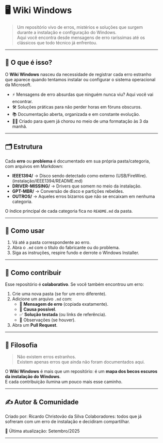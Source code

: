 # 🖥️ Wiki Windows

> Um repositório vivo de erros, mistérios e soluções que surgem durante a instalação e configuração do Windows.  
> Aqui você encontra desde mensagens de erro raríssimas até os clássicos que todo técnico já enfrentou.  

---

## 🌌 O que é isso?

O **Wiki Windows** nasceu da necessidade de registrar cada erro estranho que aparece quando tentamos instalar ou configurar o sistema operacional da Microsoft.  

- ⚡ Mensagens de erro absurdas que ninguém nunca viu? Aqui você vai encontrar.  
- 🛠️ Soluções práticas para não perder horas em fóruns obscuros.  
- 📚 Documentação aberta, organizada e em constante evolução.  
- 🧑‍💻 Criado para quem já chorou no meio de uma formatação às 3 da manhã.  

---

## 🗂️ Estrutura

Cada **erro** ou **problema** é documentado em sua própria pasta/categoria, com arquivos em Markdown:  

- **IEEE1394/** → Disco sendo detectado como externo (USB/FireWire).  (instalação/IEEE1394/README.md)
- **DRIVER-MISSING/** → Drivers que somem no meio da instalação.  
- **GPT-MBR/** → Conversão de disco e partições rebeldes.  
- **OUTROS/** → Aqueles erros bizarros que não se encaixam em nenhuma categoria.  

O índice principal de cada categoria fica no `README.md` da pasta.

---

## 🚀 Como usar

1. Vá até a pasta correspondente ao erro.  
2. Abra o `.md` com o título do fabricante ou do problema.  
3. Siga as instruções, respire fundo e derrote o Windows Installer.  

---

## 🤝 Como contribuir

Esse repositório é **colaborativo**. Se você também encontrou um erro:

1. Crie uma nova pasta (se for um erro diferente).  
2. Adicione um arquivo `.md` com:
   - 🔎 **Mensagem de erro** (copiada exatamente).  
   - 📌 **Causa possível**.  
   - ✅ **Solução testada** (ou links de referência).  
   - 📝 Observações (se houver).  
3. Abra um **Pull Request**.  

---

## 🧭 Filosofia

> Não existem erros estranhos.  
> Existem apenas erros que ainda não foram documentados aqui.  

O **Wiki Windows** é mais que um repositório: é um **mapa dos becos escuros da instalação do Windows**.  
E cada contribuição ilumina um pouco mais esse caminho.  

---

## ✍️ Autor & Comunidade

Criado por: Ricardo Christovão da Silva 
Colaboradores: todos que já sofreram com um erro de instalação e decidiram compartilhar.  

📅 Última atualização: Setembro/2025  

---
